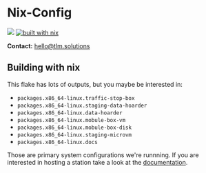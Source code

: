 # Nix-Config

![](https://img.shields.io/endpoint?url=https%3A%2F%2Fhydra.hq.c3d2.de%2Fjob%2Ftlm-solutions%2Fnix-config%2Fdata-hoarder.x86_64-linux%2Fshield)
[![built with nix](https://builtwithnix.org/badge.svg)](https://builtwithnix.org)

**Contact:** <hello@tlm.solutions>

## Building with nix

This flake has lots of outputs, but you maybe be interested in:

- `packages.x86_64-linux.traffic-stop-box`
- `packages.x86_64-linux.staging-data-hoarder`
- `packages.x86_64-linux.data-hoarder`
- `packages.x86_64-linux.mobule-box-vm`
- `packages.x86_64-linux.mobule-box-disk`
- `packages.x86_64-linux.staging-microvm`
- `packages.x86_64-linux.docs`

Those are primary system configurations we're runnning. If you are interested in hosting a station
take a look at the [documentation](https://docs.dvb.solutions).


